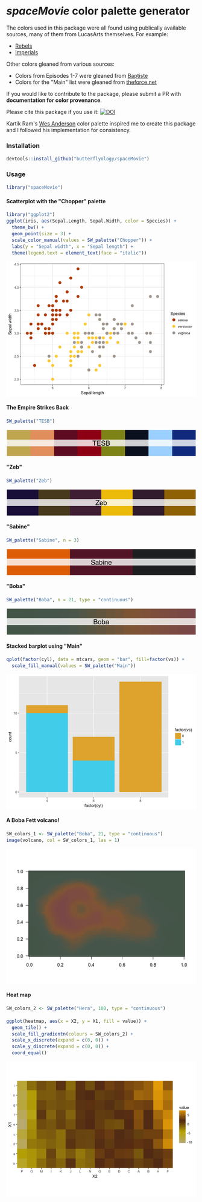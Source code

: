 # *spaceMovie* color palette generator


The colors used in this package were all found using publically available sources, many of them from LucasArts themselves. For example:

- [Rebels](http://www.starwars.com/news/star-wars-rebels-costume-color-guide-for-padawans-twileks-and-more)
- [Imperials](http://www.starwars.com/news/star-wars-rebels-costume-color-guide-for-imperials)

Other colors gleaned from various sources:

- Colors from Episodes 1-7 were gleaned from [Baptiste](http://www.fubiz.net/en/2015/04/20/the-colors-of-star-wars-palettes/)
- Colors for the "Main" list were gleaned from [theforce.net](http://www.theforce.net/fanfilms/postproduction/crawl/opening.asp0.)

If you would like to contribute to the package, please submit a PR with **documentation for color provenance**.

Please cite this package if you use it: [![DOI](https://zenodo.org/badge/78565513.svg)](https://zenodo.org/badge/latestdoi/78565513)


Kartik Ram's [Wes Anderson](https://github.com/karthik/wesanderson) color palette inspired me to create this package and I followed his implementation for consistency.

### Installation

```r
devtools::install_github("butterflyology/spaceMovie")
```

### Usage

```r
library("spaceMovie")
```

#### Scatterplot with the "Chopper" palette

```r
library("ggplot2")
ggplot(iris, aes(Sepal.Length, Sepal.Width, color = Species)) +
  theme_bw() +
  geom_point(size = 3) +
  scale_color_manual(values = SW_palette("Chopper")) +
  labs(y = "Sepal width", x = "Sepal length") +
  theme(legend.text = element_text(face = "italic"))
```

<img src="figure/chopper-1.png" style="display: block; margin: auto;" />

#### The Empire Strikes Back

```r
SW_palette("TESB")
```

<img src="figure/ANH-1.png" style="display: block; margin: auto;" />

#### "Zeb"

```r
SW_palette("Zeb")
```

<img src="figure/Zeb-1.png" style="display: block; margin: auto;" />

#### "Sabine"

```r
SW_palette("Sabine", n = 3)
```

<img src="figure/Sabine-1.png" style="display: block; margin: auto;" />

#### "Boba"

```r
SW_palette("Boba", n = 21, type = "continuous")
```

<img src="figure/Boba-1.png" style="display: block; margin: auto;" />

#### Stacked barplot using "Main"

```r
qplot(factor(cyl), data = mtcars, geom = "bar", fill=factor(vs)) +
  scale_fill_manual(values = SW_palette("Main"))
```

<img src="figure/Main-1.png" style="display: block; margin: auto;" />

#### A Boba Fett volcano!

```r
SW_colors_1 <- SW_palette("Boba", 21, type = "continuous")
image(volcano, col = SW_colors_1, las = 1)
```

<img src="figure/Boba_volcano-1.png" style="display: block; margin: auto;" />

#### Heat map

```r
SW_colors_2 <- SW_palette("Hera", 100, type = "continuous")

ggplot(heatmap, aes(x = X2, y = X1, fill = value)) + 
  geom_tile() + 
  scale_fill_gradientn(colours = SW_colors_2) + 
  scale_x_discrete(expand = c(0, 0)) +
  scale_y_discrete(expand = c(0, 0)) + 
  coord_equal() 
```

<img src="figure/Heat-1.png" style="display: block; margin: auto;" />
